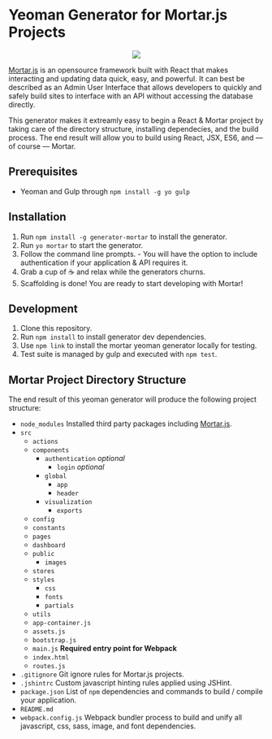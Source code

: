 # Yeoman Generator for Mortar.js Projects

<p align="center">
  <img src="https://cdn.rawgit.com/fuzz-productions/generator-mortar/master/logo.svg" />
</p>


[Mortar.js](http://mortarjs.io/) is an opensource framework built with React that makes interacting and updating data quick, easy, and powerful. It can best be described as an Admin User Interface that allows developers to quickly and safely build sites to interface with an API without accessing the database directly.

This generator makes it extreamly easy to begin a React & Mortar project by taking care of the directory structure, installing dependecies, and the build process. The end result will allow you to build using React, JSX, ES6, and — of course — Mortar.


## Prerequisites
  - Yeoman and Gulp through `npm install -g yo gulp`

## Installation
  1. Run `npm install -g generator-mortar` to install the generator.
  2. Run `yo mortar` to start the generator.
  3. Follow the command line prompts.
    - You will have the option to include authentication if your application & API requires it. 
  4. Grab a cup of :coffee: and relax while the generators churns.
  5. Scaffolding is done! You are ready to start developing with Mortar!

## Development
  1. Clone this repository.
  2. Run `npm install` to install generator dev dependencies.
  3. Use `npm link` to install the mortar yeoman generator locally for testing.
  4. Test suite is managed by gulp and executed with `npm test`.

## Mortar Project Directory Structure
The end result of this yeoman generator will produce the following project structure:

- `node_modules` Installed third party packages including [Mortar.js](http://mortarjs.io/).
- `src`
  - `actions`
  - `components`
    - `authentication` _optional_
      - `login` _optional_
    - `global`
      - `app`
      - `header`
    - `visualization`
      - `exports`
  - `config`
  - `constants`
  - `pages`
  -   `dashboard`
  - `public`
    - `images`
  - `stores`
  - `styles`
    - `css`
    - `fonts`
    - `partials`
  - `utils`
  - `app-container.js`
  - `assets.js`
  - `bootstrap.js`
  - `main.js` **Required entry point for Webpack**
  - `index.html`
  - `routes.js`
- `.gitignore` Git ignore rules for Mortar.js projects.
- `.jshintrc` Custom javascript hinting rules applied using JSHint.
- `package.json` List of `npm` dependencies and commands to build / compile your application.
- `README.md`
- `webpack.config.js` Webpack bundler process to build and unify all javascript, css, sass, image, and font dependencies.
